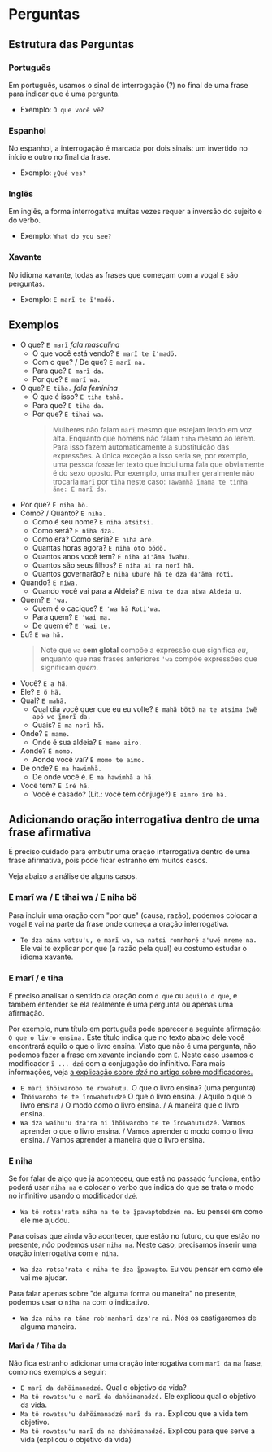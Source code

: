 # Perguntas

## Estrutura das Perguntas

### Português

Em português, usamos o sinal de interrogação (?) no final de uma frase para indicar que é uma pergunta.

- Exemplo: `O que você vê?`

### Espanhol

No espanhol, a interrogação é marcada por dois sinais: um invertido no início e outro no final da frase.

- Exemplo: `¿Qué ves?`

### Inglês

Em inglês, a forma interrogativa muitas vezes requer a inversão do sujeito e do verbo.

- Exemplo: `What do you see?`

### Xavante

No idioma xavante, todas as frases que começam com a vogal `E` são perguntas.

- Exemplo: `E marĩ te ĩꞌmadö.`

## Exemplos

- O que? `E marĩ` _fala masculina_
  - O que você está vendo? `E marĩ te ĩꞌmadö.`
  - Com o que? / De que? `E marĩ na.`
  - Para que? `E marĩ da.`
  - Por que? `E marĩ wa.`
- O que? `E tiha.` _fala feminina_
  - O que é isso? `E tiha tahã.`
  - Para que? `E tiha da.`
  - Por que? `E tihai wa.`
    > Mulheres não falam `marĩ` mesmo que estejam lendo em voz alta. Enquanto que homens não falam `tiha` mesmo ao lerem. Para isso fazem automaticamente a substituição das expressões. A única exceção a isso seria se, por exemplo, uma pessoa fosse ler texto que inclui uma fala que obviamente é do sexo oposto. Por exemplo, uma mulher geralmente não trocaria `marĩ` por `tiha` neste caso: `Tawamhã ĩ̱mama te tinha ãne: E marĩ da.`
- Por que? `E niha bö.`
- Como? / Quanto? `E niha.`
  - Como é seu nome? `E niha atsitsi.`
  - Como será? `E niha dza.`
  - Como era? Como seria? `E niha aré.`
  - Quantas horas agora? `E niha oto bödö.`
  - Quantos anos você tem? `E niha aiꞌãma ĩwahu.`
  - Quantos são seus filhos? `E niha aiꞌra norĩ hã.`
  - Quantos governarão? `E niha uburé hã te dza daꞌãma roti.`
- Quando? `E niwa.`
  - Quando você vai para a Aldeia? `E niwa te dza aiwa Aldeia u.`
- Quem? `E ꞌwa.`
  - Quem é o cacique? `E ꞌwa hã Rotiꞌwa.`
  - Para quem? `E ꞌwai ma.`
  - De quem é? `E ꞌwai te.`
- Eu? `E wa hã.`
  > Note que `wa` **sem glotal** compõe a expressão que significa _eu_, enquanto que nas frases anteriores `ꞌwa` compõe expressões que significam _quem_.
- Você? `E a hã.`
- Ele? `E õ hã.`
- Qual? `E mahã.`
  - Qual dia você quer que eu eu volte? `E mahã bötö na te atsima ĩwẽ apö we ĩ̱morĩ da.`
  - Quais? `E ma norĩ hã.`
- Onde? `E mame.`
  - Onde é sua aldeia? `E mame airo.`
- Aonde? `E momo.`
  - Aonde você vai? `E momo te aimo.`
- De onde? `E ma hawimhã.`
  - De onde você é. `E ma hawimhã a hã.`
- Você tem? `E ĩré hã.`
  - Você é casado? (Lit.: você tem cônjuge?) `E aimro ĩré hã.`

## Adicionando oração interrogativa dentro de uma frase afirmativa

É preciso cuidado para embutir uma oração interrogativa dentro de uma frase afirmativa, pois pode ficar estranho em muitos casos.

Veja abaixo a análise de alguns casos.

### E marĩ wa / E tihai wa / E niha bö

Para incluir uma oração com "por que" (causa, razão), podemos colocar a vogal `E` vai na parte da frase onde começa a oração interrogativa.

- `Te dza aima watsuꞌu, e marĩ wa, wa natsi romnhoré aꞌuwẽ mreme na.` Ele vai te explicar por que (a razão pela qual) eu costumo estudar o idioma xavante.

### E marĩ / e tiha

É preciso analisar o sentido da oração com `o que` ou `aquilo o que`, e também entender se ela realmente é uma pergunta ou apenas uma afirmação.

Por exemplo, num título em português pode aparecer a seguinte afirmação: `O que o livro ensina.` Este título indica que no texto abaixo dele você encontrará aquilo o que o livro ensina. Visto que não é uma pergunta, não podemos fazer a frase em xavante inciando com `E`. Neste caso usamos o modificador `ĩ ... dzé` com a conjugação do infinitivo. Para mais informações, veja [a explicação sobre _dzé_ no artigo sobre modificadores.](/conteudo/modificadores/index.md#coisa-lugar-ocasião-maneira-ĩverbodzé)

- `E marĩ ĩhöiwarobo te rowahutu.` O que o livro ensina? (uma pergunta)
- `Ĩhöiwarobo te te ĩrowahutudzé` O que o livro ensina. / Aquilo o que o livro ensina / O modo como o livro ensina. / A maneira que o livro ensina.
- `Wa dza waihuꞌu dzaꞌra ni ĩhöiwarobo te te ĩrowahutudzé.` Vamos aprender o que o livro ensina. / Vamos aprender o modo como o livro ensina. / Vamos aprender a maneira que o livro ensina.

### E niha

Se for falar de algo que já aconteceu, que está no passado funciona, então poderá usar `niha na` e colocar o verbo que indica do que se trata o modo no infinitivo usando o modificador `dzé`.

- `Wa tô rotsaꞌrata niha na te te ĩ̱pawaptobdzém na.` Eu pensei em como ele me ajudou.

Para coisas que ainda vão acontecer, que estão no futuro, ou que estão no presente, _não_ podemos usar `niha na`. Neste caso, precisamos inserir uma oração interrogativa com `e niha`.

- `Wa dza rotsaꞌrata e niha te dza ĩ̱pawapto`. Eu vou pensar em como ele vai me ajudar.

Para falar apenas sobre "de alguma forma ou maneira" no presente, podemos usar o `niha na` com o indicativo.

- `Wa dza niha na tãma robꞌmanharĩ dzaꞌra ni.` Nós os castigaremos de alguma maneira.

#### Marĩ da / Tiha da

Não fica estranho adicionar uma oração interrogativa com `marĩ da` na frase, como nos exemplos a seguir:

- `E marĩ da dahöimanadzé.` Qual o objetivo da vida?
- `Ma tô rowatsuꞌu e marĩ da dahöimanadzé.` Ele explicou qual o objetivo da vida.
- `Ma tô rowatsu'u dahöimanadzé marĩ da na.` Explicou que a vida tem objetivo.
- `Ma tô rowatsu'u marĩ da na dahöimanadzé.` Explicou para que serve a vida (explicou o objetivo da vida)